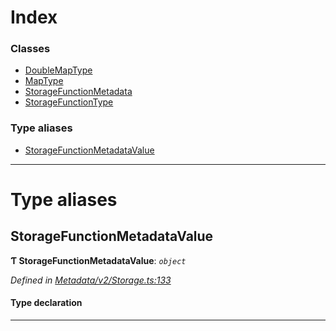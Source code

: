 

# Index

### Classes

* [DoubleMapType](../classes/_metadata_v2_storage_.doublemaptype.md)
* [MapType](../classes/_metadata_v2_storage_.maptype.md)
* [StorageFunctionMetadata](../classes/_metadata_v2_storage_.storagefunctionmetadata.md)
* [StorageFunctionType](../classes/_metadata_v2_storage_.storagefunctiontype.md)

### Type aliases

* [StorageFunctionMetadataValue](_metadata_v2_storage_.md#storagefunctionmetadatavalue)

---

# Type aliases

<a id="storagefunctionmetadatavalue"></a>

##  StorageFunctionMetadataValue

**Ƭ StorageFunctionMetadataValue**: *`object`*

*Defined in [Metadata/v2/Storage.ts:133](https://github.com/polkadot-js/api/blob/7b04ea0/packages/types/src/Metadata/v2/Storage.ts#L133)*

#### Type declaration

___


